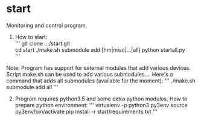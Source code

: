 start
=====

Monitoring and control program.

1. How to start:  
'''
    git clone .../start.git  
    cd start
    ./make.sh submodule add [hm|misc|...|all]
    python startall.py  
'''

Note:
Program has support for external modules that add various devices.
Script make.sh can be used to add various submodules....
Here's a command that adds all submodules (available for the moment):
'''
./make.sh submodule add all
'''

2. Program requires python3.5 and some extra python modules. How to prepare python environment:
'''
    virtualenv -p python3 py3env
    source py3env/bin/activate
    pip install -r start/requirements.txt
'''

